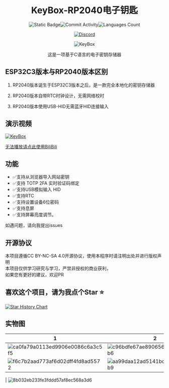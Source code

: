 <div align="center">
    <h1>KeyBox-RP2040电子钥匙</h1>


![Static Badge](https://img.shields.io/badge/License-CC_BY_NC_SA_4.0-green?style=for-the-badge)![Commit Activity](https://img.shields.io/github/commit-activity/w/JasonYANG170/KeyBox-RP2040?style=for-the-badge&color=yellow)![Languages Count](https://img.shields.io/github/languages/count/JasonYANG170/KeyBox-RP2040?logo=c&style=for-the-badge)

[![Discord](https://img.shields.io/discord/978108215499816980?style=social&logo=discord&label=echosec)](https://discord.com/invite/az3ceRmgVe)

![KeyBox](https://github.com/JasonYANG170/KeyBox/assets/39414350/be60f9aa-8254-4ff5-99e1-27b5d7f49282)

这是一项基于C语言的电子密钥存储器

</div>

## ESP32C3版本与RP2040版本区别
1. RP2040版本诞生于ESP32C3版本之后，是一款完全本地化的密钥存储器  

2. RP2040版本自带RTC时钟设计，无需网络校时  

3. RP2040版本使用USB-HID无需蓝牙HID连接输入

## 演示视频

[![KeyBox](https://res.cloudinary.com/marcomontalbano/image/upload/v1719168122/video_to_markdown/images/youtube--kEUG0me2HfA-c05b58ac6eb4c4700831b2b3070cd403.jpg)](https://youtu.be/kEUG0me2HfA "KeyBox")

[无法播放请点此使用BiliBili](https://www.bilibili.com/video/BV1NATFeLE5D/)
## 功能
- ✅支持从浏览器导入网站密钥
- ✅支持 TOTP 2FA 实时验证码绑定
- ✅支持USB模拟输入 HID
- ✅支持RTC
- ✅支持设置设备6位密码
- ✅支持息屏
- ✅支持屏幕亮度调节。

如遇问题，请向我提出issues

## 开源协议
本项目遵循CC BY-NC-SA 4.0开源协议，使用本程序时请注明出处并进行版权声明  
本项目仅供学习研究与学习，严禁非授权的商业获利，  
如果您有更好的建议，欢迎PR
## 喜欢这个项目，请为我点个Star ⭐ 

[![Star History Chart](https://api.star-history.com/svg?repos=JasonYANG170/KeyBox-RP2040&type=Date)](https://star-history.com/#star-history/star-history&Date)
## 实物图

| 1 | 2 |
| --- | --- |
|![ca0fa79a0113ed9906e0086c6a3c5f5](https://github.com/user-attachments/assets/ec687b2a-2b91-4886-9db0-a8ebab15c6a6)|![c96bdfe67ae89065642ba11f46a3eb6](https://github.com/user-attachments/assets/26aec5e4-5383-4f3b-85b6-083f840babc3)|
|![f6c7b2aad773af6d02dff4fd8ad5572](https://github.com/user-attachments/assets/1b0a60e9-7e1a-4771-b2e0-4b9d6bcb013f)|![aa99daa12ad5141bc116de1f7a7b6b9](https://github.com/user-attachments/assets/36d0ae57-9568-47d2-b2cc-239b1eaf714e)
|
![8b032eb233fe3fddd57af8ec568a3d6](https://github.com/user-attachments/assets/ce9e4bdb-e6b0-4abc-917c-046a06d5dad7)





